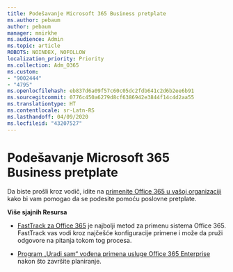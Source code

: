 ```yaml
---
title: Podešavanje Microsoft 365 Business pretplate
ms.author: pebaum
author: pebaum
manager: mnirkhe
ms.audience: Admin
ms.topic: article
ROBOTS: NOINDEX, NOFOLLOW
localization_priority: Priority
ms.collection: Adm_O365
ms.custom:
- "9002444"
- "4795"
ms.openlocfilehash: eb837d6a09f57c60c05dc2fdb641c2d6b2ee6b91
ms.sourcegitcommit: 0776c450a6279d8cf6386942e3844f14c4d2aa55
ms.translationtype: HT
ms.contentlocale: sr-Latn-RS
ms.lasthandoff: 04/09/2020
ms.locfileid: "43207527"
---
```

# <a name="set-up-a-microsoft-365-business-subscription"></a>Podešavanje Microsoft 365 Business pretplate

Da biste prošli kroz vodič, idite na [primenite Office 365 u vašoj organizaciji ](https://docs.microsoft.com/office365/enterprise/setup-overview-for-enterprises) kako bi vam pomogao da se podesite pomoću poslovne pretplate.

**Više sjajnih Resursa**

- [FastTrack za Office 365](https://docs.microsoft.com/fasttrack/O365-fasttrack-benefit-for-office-365) je najbolji metod za primenu sistema Office 365. FastTrack vas vodi kroz najčešće konfiguracije primene i može da pruži odgovore na pitanja tokom tog procesa. 

- [Program „Uradi sam“ vođena primena usluge Office 365 Enterprise](https://docs.microsoft.com/office365/enterprise/setup-overview-for-enterprises#do-it-yourself-guided-deployment-of-office-365-enterprise) nakon što završite planiranje. 
